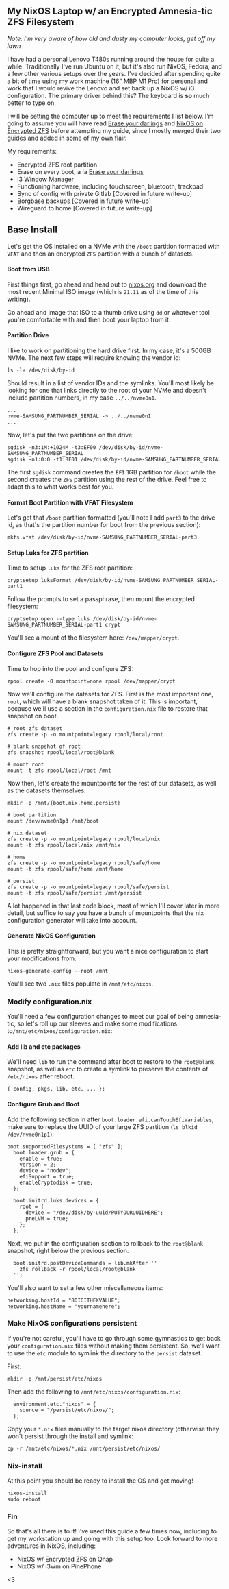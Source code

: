 ## My NixOS Laptop w/ an Encrypted Amnesia-tic ZFS Filesystem

*Note: I'm very aware of how old and dusty my computer looks, get off my lawn*

I have had a personal Lenovo T480s running around the house for quite a while. Traditionally I've run Ubuntu on it, but it's also run NixOS, Fedora, and a few other various setups over the years. I've decided after spending quite a bit of time using my work machine (16" MBP M1 Pro) for personal and work that I would revive the Lenovo and set back up a NixOS w/ i3 configuration. The primary driver behind this? The keyboard is **so** much better to type on.

I will be setting the computer up to meet the requirements I list below. I'm going to assume you will have read [Erase your darlings](https://grahamc.com/blog/erase-your-darlings) and [NixOS on Encrypted ZFS](https://blog.lazkani.io/posts/nixos-on-encrypted-zfs/) before attempting my guide, since I mostly merged their two guides and added in some of my own flair. 

My requirements:

- Encrypted ZFS root partition
- Erase on every boot, a la [Erase your darlings](https://grahamc.com/blog/erase-your-darlings)
- i3 Window Manager
- Functioning hardware, including touchscreen, bluetooth, trackpad
- Sync of config with private Gitlab [Covered in future write-up]
- Borgbase backups [Covered in future write-up]
- Wireguard to home [Covered in future write-up]

## Base Install

Let's get the OS installed on a NVMe with the `/boot` partition formatted with `VFAT` and then an encrypted `ZFS` partition with a bunch of datasets.

#### Boot from USB 

First things first, go ahead and head out to [nixos.org](nixos.org) and download the most recent Minimal ISO image (which is `21.11` as of the time of this writing).

Go ahead and image that ISO to a thumb drive using `dd` or whatever tool you're comfortable with and then boot your laptop from it.

#### Partition Drive

I like to work on partitioning the hard drive first. In my case, it's a 500GB NVMe. The next few steps will require knowing the vendor id:

```
ls -la /dev/disk/by-id
```

Should result in a list of vendor IDs and the symlinks. You'll most likely be looking for one that links directly to the root of your NVMe and doesn't include partition numbers, in my case `../../nvme0n1`.

```
...
nvme-SAMSUNG_PARTNUMBER_SERIAL -> ../../nvme0n1
...
```

Now, let's put the two partitions on the drive:

```
sgdisk -n3:1M:+1024M -t3:EF00 /dev/disk/by-id/nvme-SAMSUNG_PARTNUMBER_SERIAL
sgdisk -n1:0:0 -t1:BF01 /dev/disk/by-id/nvme-SAMSUNG_PARTNUMBER_SERIAL
```

The first `sgdisk` command creates the `EFI` 1GB partition for `/boot` while the second creates the `ZFS` partition using the rest of the drive. Feel free to adapt this to what works best for you.

#### Format Boot Partition with VFAT Filesystem

Let's get that `/boot` partition formatted (you'll note I add `part3` to the drive id, as that's the partition number for boot from the previous section):

```
mkfs.vfat /dev/disk/by-id/nvme-SAMSUNG_PARTNUMBER_SERIAL-part3
```

#### Setup Luks for ZFS partition

Time to setup `luks` for the ZFS root partition:

```
cryptsetup luksFormat /dev/disk/by-id/nvme-SAMSUNG_PARTNUMBER_SERIAL-part1
```

Follow the prompts to set a passphrase, then mount the encrypted filesystem:

```
cryptsetup open --type luks /dev/disk/by-id/nvme-SAMSUNG_PARTNUMBER_SERIAL-part1 crypt
```

You'll see a mount of the filesystem here: `/dev/mapper/crypt`.

#### Configure ZFS Pool and Datasets

Time to hop into the pool and configure ZFS:

```
zpool create -O mountpoint=none rpool /dev/mapper/crypt
```

Now we'll configure the datasets for ZFS. First is the most important one, `root`, which will have a blank snapshot taken of it. This is important, because we'll use a section in the `configuration.nix` file to restore that snapshot on boot.

```
# root zfs dataset
zfs create -p -o mountpoint=legacy rpool/local/root

# blank snapshot of root
zfs snapshot rpool/local/root@blank

# mount root
mount -t zfs rpool/local/root /mnt
```

Now then, let's create the mountpoints for the rest of our datasets, as well as the datasets themselves:

```
mkdir -p /mnt/{boot,nix,home,persist}

# boot partition
mount /dev/nvme0n1p3 /mnt/boot

# nix dataset
zfs create -p -o mountpoint=legacy rpool/local/nix
mount -t zfs rpool/local/nix /mnt/nix

# home
zfs create -p -o mountpoint=legacy rpool/safe/home
mount -t zfs rpool/safe/home /mnt/home

# persist
zfs create -p -o mountpoint=legacy rpool/safe/persist
mount -t zfs rpool/safe/persist /mnt/persist
```

A lot happened in that last code block, most of which I'll cover later in more detail, but suffice to say you have a bunch of mountpoints that the nix configuration generator will take into account. 

#### Generate NixOS Configuration

This is pretty straightforward, but you want a nice configuration to start your modifications from.

```
nixos-generate-config --root /mnt
```

You'll see two `.nix` files populate in `/mnt/etc/nixos`.

### Modify configuration.nix

You'll need a few configuration changes to meet our goal of being amnesia-tic, so let's roll up our sleeves and make some modifications to`/mnt/etc/nixos/configuration.nix`:

#### Add lib and etc packages

We'll need `lib` to run the command after boot to restore to the `root@blank` snapshot, as well as `etc` to create a symlink to preserve the contents of `/etc/nixos` after reboot.

```
{ config, pkgs, lib, etc, ... }:
```

#### Configure Grub and Boot

Add the following section in after `boot.loader.efi.canTouchEfiVariables`, make sure to replace the UUID of your large ZFS partition (`ls blkid /dev/nvme0n1p1`).

```
boot.supportedFilesystems = [ "zfs" ];
  boot.loader.grub = {
    enable = true;
    version = 2;
    device = "nodev";
    efiSupport = true;
    enableCryptodisk = true;
  };

  boot.initrd.luks.devices = {
    root = {
      device = "/dev/disk/by-uuid/PUTYOURUUIDHERE";
      preLVM = true;
    };
  };
```

Next, we put in the configuration section to rollback to the `root@blank` snapshot, right below the previous section.

```
  boot.initrd.postDeviceCommands = lib.mkAfter ''
    zfs rollback -r rpool/local/root@blank
  '';
```

You'll also want to set a few other miscellaneous items:

```
networking.hostId = "8DIGITHEXVALUE";
networking.hostName = "yournamehere";
```

### Make NixOS configurations persistent

If you're not careful, you'll have to go through some gymnastics to get back your `configuration.nix` files without making them persistent. So, we'll want to use the `etc` module to symlink the directory to the `persist` dataset.

First:

```
mkdir -p /mnt/persist/etc/nixos
```

Then add the following to `/mnt/etc/nixos/configuration.nix`:

```
  environment.etc."nixos" = {
    source = "/persist/etc/nixos/";
  };
```

Copy your `*.nix` files manually to the target nixos directory (otherwise they won't persist through the install and symlink:

```
cp -r /mnt/etc/nixos/*.nix /mnt/persist/etc/nixos/
```

### Nix-install

At this point you should be ready to install the OS and get moving! 

```
nixos-install
sudo reboot
```

### Fin

So that's all there is to it! I've used this guide a few times now, including to get my workstation up and going with this setup too. Look forward to more adventures in NixOS, including:

- NixOS w/ Encrypted ZFS on Qnap 
- NixOS w/ i3wm on PinePhone

<3